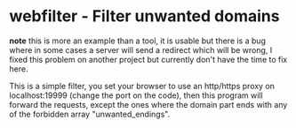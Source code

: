 ﻿# webfilter - Filter unwanted domains

**note** this is more an example than a tool, it is usable but there is a bug where in some cases a server will send a redirect which will be wrong, I fixed this problem on another project but currently don't have the time to fix here.

This is a simple filter, you set your browser to use an http/https proxy on localhost:19999 (change the port on the code), then this program will forward the requests, except the ones where the domain part ends with any of the forbidden array "unwanted_endings".